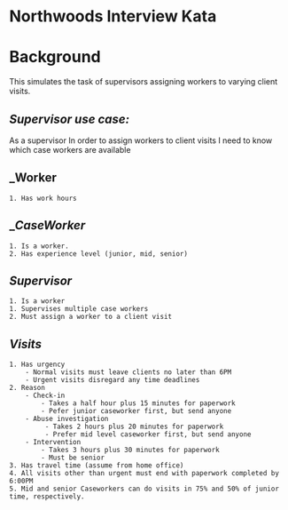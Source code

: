 # Northwoods Interview Kata

# Background
This simulates the task of supervisors assigning workers to varying client visits. 
## _Supervisor use case:_

As a supervisor
    In order to assign workers to client visits
        I need to know which case workers are available

## _Worker
    1. Has work hours

## __CaseWorker_

    1. Is a worker. 
    2. Has experience level (junior, mid, senior)

## _Supervisor_

    1. Is a worker
    1. Supervises multiple case workers
    2. Must assign a worker to a client visit

## _Visits_ 
    1. Has urgency
        - Normal visits must leave clients no later than 6PM
        - Urgent visits disregard any time deadlines
    2. Reason
        - Check-in 
            - Takes a half hour plus 15 minutes for paperwork
            - Pefer junior caseworker first, but send anyone
        - Abuse investigation 
             - Takes 2 hours plus 20 minutes for paperwork
             - Prefer mid level caseworker first, but send anyone
        - Intervention 
            - Takes 3 hours plus 30 minutes for paperwork
            - Must be senior
    3. Has travel time (assume from home office)
    4. All visits other than urgent must end with paperwork completed by 6:00PM
    5. Mid and senior Caseworkers can do visits in 75% and 50% of junior time, respectively.
